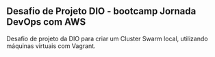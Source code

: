 ## Desafio de Projeto DIO - bootcamp Jornada DevOps com AWS 

Desafio de projeto da DIO para criar um Cluster Swarm local, utilizando máquinas virtuais com Vagrant.
